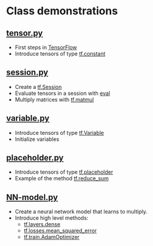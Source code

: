 # Class demonstrations

## [tensor.py](tensor.py)
- First steps in [TensorFlow](https://www.tensorflow.org/)
- Introduce tensors of type [tf.constant](https://www.tensorflow.org/api_docs/python/tf/constant)

## [session.py](session.py)
- Create a [tf.Session](https://www.tensorflow.org/api_docs/python/tf/Session)
- Evaluate tensors in a session with [eval](https://www.tensorflow.org/api_docs/python/tf/Tensor#eval)
- Multiply matrices with [tf.matmul](https://www.tensorflow.org/api_docs/python/tf/matmul)

## [variable.py](variable.py)
- Introduce tensors of type [tf.Variable](https://www.tensorflow.org/api_docs/python/tf/Variable)
- Initialize variables

## [placeholder.py](placeholder.py)
- Introduce tensors of type [tf.placeholder](https://www.tensorflow.org/api_docs/python/tf/placeholder)
- Example of the method [tf.reduce_sum](https://www.tensorflow.org/api_docs/python/tf/reduce_sum)

## [NN-model.py](NN-model.py)
- Create a neural network model that learns to multiply.
- Introduce high level methods:
  - [tf.layers.dense](https://www.tensorflow.org/api_docs/python/tf/layers/dense)
  - [tf.losses.mean_squared_error](https://www.tensorflow.org/api_docs/python/tf/losses/mean_squared_error)
  - [tf.train.AdamOptimizer](https://www.tensorflow.org/api_docs/python/tf/train/AdamOptimizer)

